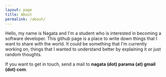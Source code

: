 ```yaml
---
layout: page
title: About
permalink: /about/
---
```


Hello, my name is Nagata and I'm a student who is interested in becoming a software developer. This github page is a place to write down things that I want to share with the world. It could be something that I'm currently working on, things that I wanted to understand better by explaining it or just random thoughts.

If you want to get in touch, send a mail to **nagata (dot) parama (at) gmail (dot) com**.